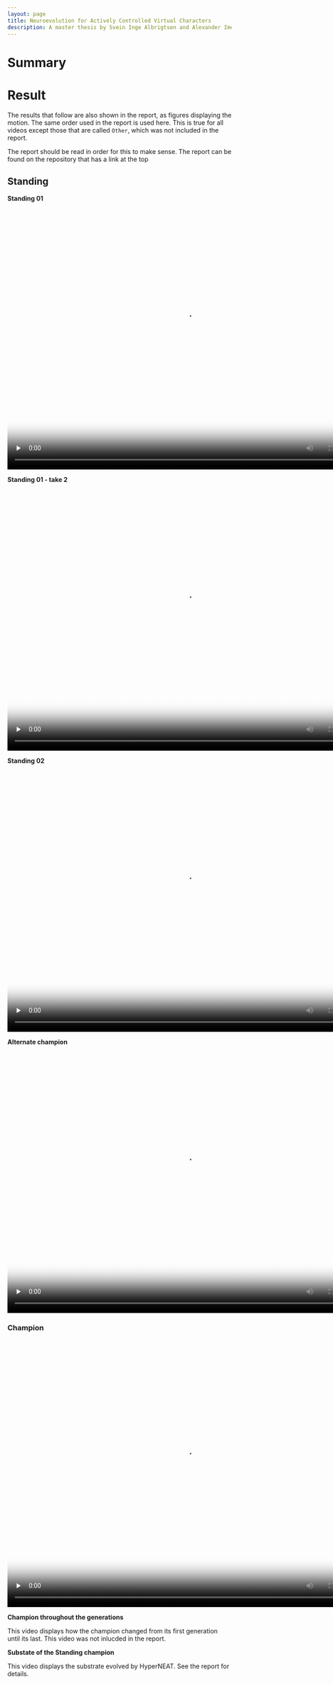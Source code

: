 ```yaml
---
layout: page
title: Neuroevolution for Actively Controlled Virtual Characters
description: A master thesis by Svein Inge Albrigtsen and Alexander Imenes
---
```

# Summary

# Result

The results that follow are also shown in the report, as figures displaying the motion. The same order used in the report is used here. This is true for all videos except those that are called `Other`, which was not included in the report.

The report should be read in order for this to make sense. The report can be found on the repository that has a link at the top

## Standing

**Standing 01**
<video  width="800" height="600" controls="controls" preload="none" poster="./images/Standing01.jpeg">
  <source src="./Videos/Standing01.mp4" type="video/mp4"/>
  Your browser does not support the video tag.
</video>

**Standing 01 - take 2**
<video  width="800" height="600" controls="controls" preload="none" poster="./images/Standing01-alternative.jpeg">
  <source src="./Videos/Standing01-alternative.mp4" type="video/mp4"/>
  Your browser does not support the video tag.
</video>

**Standing 02**
<video  width="800" height="600" controls="controls" preload="none" poster="./images/Standing02.jpeg">
  <source src="./Videos/Standing02.mp4" type="video/mp4"/>
  Your browser does not support the video tag.
</video>

**Alternate champion**
<video  width="800" height="600" controls="controls" preload="none" poster="./images/Standing03.jpeg">
  <source src="./Videos/Standing03.mp4" type="video/mp4"/>
  Your browser does not support the video tag.
</video>

### Champion

<video  width="800" height="600" controls="controls" preload="none" poster="./images/StandingChampion.jpeg">
  <source src="./Videos/StandingChampion.mp4" type="video/mp4"/>
  Your browser does not support the video tag.
</video>

**Champion throughout the generations**

This video displays how the champion changed from its first generation until its last. This video was not inlucded in the report.

<!-- <video  width="800" height="600" controls="controls" preload="none"> -->
<!--   <source src="./Videos/GenerationVideoStanding.mp4" type="video/mp4"/> -->
<!-- </video> -->

**Substate of the Standing champion**

This video displays the substrate evolved by HyperNEAT. See the report for details.

<video  width="800" height="600" controls="controls" preload="none" poster="./images/Substrate-StandingChampion.jpeg">
  <source src="./Videos/Substrate-StandingChampion.mp4" type="video/mp4"/>
  Your browser does not support the video tag.
</video>

## Walking

**Walking 01**
<video  width="800" height="600" controls="controls" preload="none" poster="./images/Walking01.jpeg">
  <source src="./Videos/Walking01.mp4" type="video/mp4"/>
  Your browser does not support the video tag.
</video>

**Walking 02**
<video  width="800" height="600" controls="controls" preload="none" poster="./images/Walking02.jpeg">
  <source src="./Videos/Walking02.mp4" type="video/mp4"/>
  Your browser does not support the video tag.
</video>

**Walking 03**
<video  width="800" height="600" controls="controls" preload="none" poster="./images/Walking03.jpeg">
  <source src="./Videos/Walking03.mp4" type="video/mp4"/>
  Your browser does not support the video tag.
</video>

**Walking 04**
<video  width="800" height="600" controls="controls" preload="none" poster="./images/Walking04.jpeg">
  <source src="./Videos/Walking04.mp4" type="video/mp4"/>
  Your browser does not support the video tag.
</video>

**Walking 05**
<video  width="800" height="600" controls="controls" preload="none" poster="./images/Walking05.jpeg">
  <source src="./Videos/Walking05.mp4" type="video/mp4"/>
  Your browser does not support the video tag.
</video>

**Walking 06**
<video  width="800" height="600" controls="controls" preload="none" poster="./images/Walking06.jpeg">
  <source src="./Videos/Walking06.mp4" type="video/mp4"/>
  Your browser does not support the video tag.
</video>

**Walking 07**
<video  width="800" height="600" controls="controls" preload="none" poster="./images/Walking07.jpeg">
  <source src="./Videos/Walking07.mp4" type="video/mp4"/>
  Your browser does not support the video tag.
</video>

**Others**

These next videos were not included in the report as they weren't unique enough.

<video  width="800" height="600" controls="controls" preload="none">
  <source src="./Videos/Other1.mp4" type="video/mp4"/>
  Your browser does not support the video tag.
</video>
<video  width="800" height="600" controls="controls" preload="none">
  <source src="./Videos/Other2.mp4" type="video/mp4"/>
  Your browser does not support the video tag.
</video>
<video  width="800" height="600" controls="controls" preload="none">
  <source src="./Videos/Other3.mp4" type="video/mp4"/>
  Your browser does not support the video tag.
</video>
<video  width="800" height="600" controls="controls" preload="none">
  <source src="./Videos/Other4.mp4" type="video/mp4"/>
  Your browser does not support the video tag.
</video>
<video  width="800" height="600" controls="controls" preload="none">
  <source src="./Videos/Other5.mp4" type="video/mp4"/>
  Your browser does not support the video tag.
</video>

### Champion

**Walking Champion**
<video  width="800" height="600" controls="controls" preload="none" poster="./images/WalkingChampion.jpeg">
  <source src="./Videos/WalkingChampion.mp4" type="video/mp4"/>
  Your browser does not support the video tag.
</video>

**Champion throughout the generations**

This video displays how the champion changed from its first generation until its last. This video was not inlucded in the report.

<video  width="800" height="600" controls="controls" preload="none">
  <source src="./Videos/GenerationVideo.mp4" type="video/mp4"/>
  Your browser does not support the video tag.
</video>

**Substate of the Walking champion**

This video displays the substrate evolved by HyperNEAT. See the report for details.

<video  width="800" height="600" controls="controls" preload="none" poster="./images/Substrate-WalkingChampion.jpeg">
  <source src="./Videos/Substrate-WalkingChampion.mp4" type="video/mp4"/>
  Your browser does not support the video tag.
</video>

## Control Strategy
